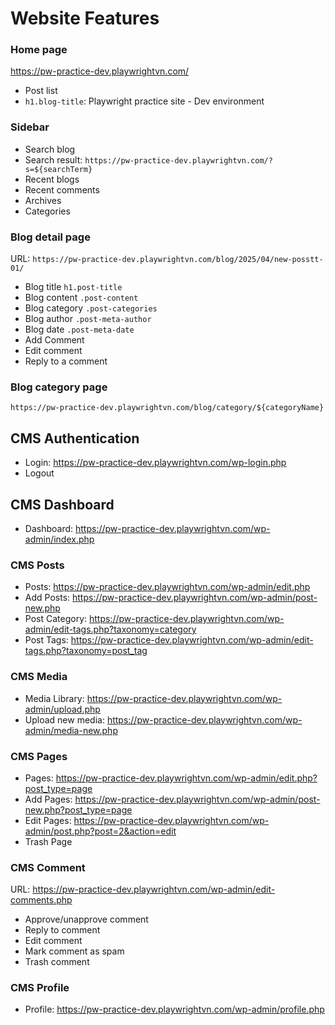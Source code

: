 # Website Features

### Home page

https://pw-practice-dev.playwrightvn.com/

-   Post list
-   `h1.blog-title`: Playwright practice site - Dev environment

### Sidebar

-   Search blog
-   Search result: `https://pw-practice-dev.playwrightvn.com/?s=${searchTerm}`
-   Recent blogs
-   Recent comments
-   Archives
-   Categories

### Blog detail page

URL: `https://pw-practice-dev.playwrightvn.com/blog/2025/04/new-posstt-01/`

-   Blog title `h1.post-title`
-   Blog content `.post-content`
-   Blog category `.post-categories`
-   Blog author `.post-meta-author`
-   Blog date `.post-meta-date`
-   Add Comment
-   Edit comment
-   Reply to a comment

### Blog category page

`https://pw-practice-dev.playwrightvn.com/blog/category/${categoryName}`

## CMS Authentication

-   Login: https://pw-practice-dev.playwrightvn.com/wp-login.php
-   Logout

## CMS Dashboard

-   Dashboard: https://pw-practice-dev.playwrightvn.com/wp-admin/index.php

### CMS Posts

-   Posts: https://pw-practice-dev.playwrightvn.com/wp-admin/edit.php
-   Add Posts: https://pw-practice-dev.playwrightvn.com/wp-admin/post-new.php
-   Post Category: https://pw-practice-dev.playwrightvn.com/wp-admin/edit-tags.php?taxonomy=category
-   Post Tags: https://pw-practice-dev.playwrightvn.com/wp-admin/edit-tags.php?taxonomy=post_tag

### CMS Media

-   Media Library: https://pw-practice-dev.playwrightvn.com/wp-admin/upload.php
-   Upload new media: https://pw-practice-dev.playwrightvn.com/wp-admin/media-new.php

### CMS Pages

-   Pages: https://pw-practice-dev.playwrightvn.com/wp-admin/edit.php?post_type=page
-   Add Pages: https://pw-practice-dev.playwrightvn.com/wp-admin/post-new.php?post_type=page
-   Edit Pages: https://pw-practice-dev.playwrightvn.com/wp-admin/post.php?post=2&action=edit
-   Trash Page

### CMS Comment

URL: https://pw-practice-dev.playwrightvn.com/wp-admin/edit-comments.php

-   Approve/unapprove comment
-   Reply to comment
-   Edit comment
-   Mark comment as spam
-   Trash comment

### CMS Profile

-   Profile: https://pw-practice-dev.playwrightvn.com/wp-admin/profile.php

